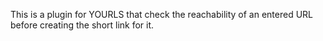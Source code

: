 This is a plugin for YOURLS that check the reachability of an entered URL before creating the short link for it.